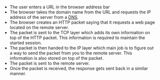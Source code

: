 * The user enters a URL in the browser address bar
* The browser takes the domain name from the URL and requests the IP address of the server from a [DNS](https://en.wikipedia.org/wiki/Domain_Name_System).
* The browser creates an HTTP packet saying that it requests a web page located on the remote server.
* The packet is sent to the TCP layer which adds its own information on top of the HTTP packet. This information is required to maintain the started session.
* The packet is then handed to the IP layer which main job is to figure out a way to send the packet from you to the remote server. This information is also stored on top of the packet.
* The packet is sent to the remote server.
* Once the packet is received, the response gets sent back in a similar manner.
